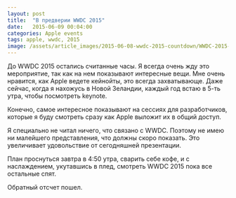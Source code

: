 ```yaml
---
layout: post
title:  "В предверии WWDC 2015"
date:   2015-06-09 00:04:00
categories: Apple events
tags: apple, wwdc, 2015
image: /assets/article_images/2015-06-08-wwdc-2015-countdown/WWDC-2015-invitation.jpg
---
```

До WWDC 2015 остались считанные часы. Я всегда очень жду это мероприятие, так как на нем показывают интересные вещи. Мне очень нравится, как Apple ведете кейнойты, это всегда захватывающе. Даже сейчас, когда я нахожусь в Новой Зеландии, каждый год встаю в 5-ть утра, чтобы посмотреть keynote.

Конечно, самое интересное показывают на сессиях для разработчиков, которые я буду смотреть сразу как Apple выложит их в общий доступ.

Я специально не читал ничего, что связано с WWDC. Поэтому не имею ни малейшего представления, что должны скоро показать. Это увеличивает удовольствие от сегодняшней презентации. 

План проснуться завтра в 4:50 утра, сварить себе кофе, и с наслаждением, укутавшись в плед, смотреть WWDC 2015 пока все остальные спят.

Обратный отсчет пошел.